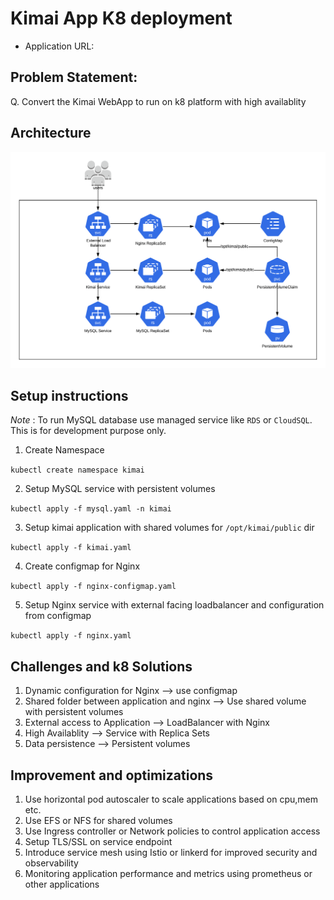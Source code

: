 #  Kimai App K8 deployment

- Application URL:  

## Problem Statement: 
Q. Convert the Kimai WebApp to run on k8 platform with high availablity

## Architecture
![GitHub Logo](kimai_arch.png)
## Setup instructions
*Note* : To run MySQL database use managed service like `RDS` or `CloudSQL`. This is for development purpose only. 
1. Create Namespace 

`kubectl create namespace kimai`

2. Setup MySQL service with persistent volumes

`kubectl apply -f mysql.yaml -n kimai`

3. Setup kimai application with shared volumes for `/opt/kimai/public` dir

`kubectl apply -f kimai.yaml`

4. Create configmap for Nginx

`kubectl apply -f nginx-configmap.yaml`

5. Setup Nginx service with external facing loadbalancer and configuration from configmap

`kubectl apply -f nginx.yaml`


## Challenges and k8 Solutions
1. Dynamic configuration for Nginx --> use configmap
2. Shared folder between application and nginx --> Use shared volume with persistent volumes
3. External access to Application  --> LoadBalancer with Nginx 
4. High Availablity --> Service with Replica Sets
5. Data persistence --> Persistent volumes

## Improvement and  optimizations
1. Use horizontal pod autoscaler to scale applications based on cpu,mem etc.
2. Use EFS or NFS for shared volumes
3. Use Ingress controller or Network policies to control application access
4. Setup TLS/SSL on service endpoint
5. Introduce service mesh using Istio or linkerd for improved security and observability
6. Monitoring application performance and metrics using prometheus or other applications






